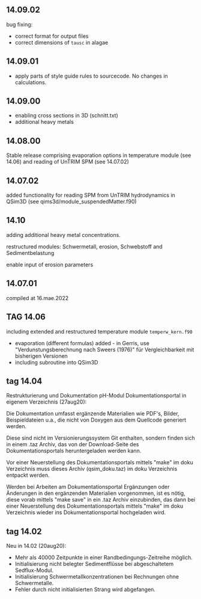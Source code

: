 ## 14.09.02
bug fixing:
* correct format for output files
* correct dimensions of `tausc` in alagae

## 14.09.01
* apply parts of style guide rules to sourcecode. No changes in calculations.

## 14.09.00
* enabling cross sections in 3D (schnitt.txt)
* additional heavy metals 

## 14.08.00
Stable release comprising evaporation options in temperature module (see 14.06) and reading of UnTRIM SPM (see 14.07.02)


## 14.07.02
added functionality for reading SPM from UnTRIM hydrodynamics in QSim3D (see qims3d/module_suspendedMatter.f90)

## 14.10

adding additional heavy metal concentrations.

restructured modules: Schwermetall, erosion, Schwebstoff and Sedimentbelastung

enable input of erosion parameters

## 14.07.01
compiled at 16.mae.2022 


## TAG 14.06
including extended and restructured temperature module `temperw_kern.f90`
* evaporation (different formulas) added - in Gerris, use "Verdunstungsberechnung nach Sweers (1976)" für Vergleichbarkeit mit bisherigen Versionen
* including subroutine into QSim3D


## tag 14.04
Restrukturierung und Dokumentation pH-Modul
Dokumentationsportal in eigenem Verzeichnis (27aug20):
 
Die Dokumentation umfasst ergänzende Materialien wie PDF's, Bilder, Beispieldateien u.a., 
die nicht von Doxygen aus dem Quellcode generiert werden.
 
Diese sind nicht im Versionierungssystem Git enthalten, sondern finden sich in einem .taz Archiv,
das von der Download-Seite des Dokumentationsportals heruntergeladen werden kann.
 
Vor einer Neuerstellung des Dokumentationsportals mittels "make" im doku Verzeichnis muss dieses Archiv (qsim_doku.taz)
im doku Verzeichnis entpackt werden.
 
Werden bei Arbeiten am Dokumentationsportal Ergänzungen oder Änderungen in den ergänzenden Materialien vorgenommen,
ist es nötig, diese vorab mittels "make save" in ein .taz Archiv einzubinden, das dann bei einer 
Neuerstellung des Dokumentationsportals mittels "make" im doku Verzeichnis wieder ins Dokumentationsportal hochgeladen wird.

 
## tag 14.02
Neu in 14.02 (20aug20):
 
- Mehr als 40000 Zeitpunkte in einer Randbedingungs-Zeitreihe möglich.
- Initialisierung nicht belegter Sedimentflüsse bei abgeschaltetem Sedflux-Modul.
- Initialisierung Schwermetallkonzentrationen bei Rechnungen ohne Schwermetalle.
- Fehler durch nicht initialisierten Strang wird abgefangen.
